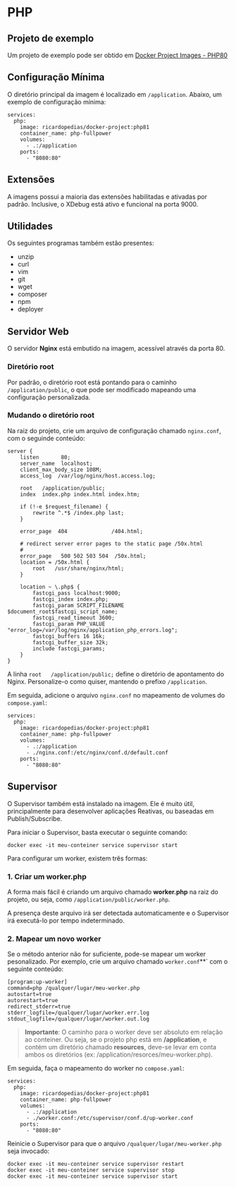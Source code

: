 # PHP

## Projeto de exemplo

Um projeto de exemplo pode ser obtido em 
[Docker Project Images - PHP80](https://github.com/ricardopedias/docker-project-skeleton-php80)

## Configuração Mínima

O diretório principal da imagem é localizado em `/application`.
Abaixo, um exemplo de configuração mínima:

```
services:
  php:
    image: ricardopedias/docker-project:php81
    container_name: php-fullpower
    volumes:
      - .:/application
    ports:
      - "8080:80"
```

## Extensões

A imagens possui a maioria das extensões habilitadas e ativadas por padrão.
Inclusive, o XDebug está ativo e funcional na porta 9000.

## Utilidades

Os seguintes programas também estão presentes:

- unzip
- curl
- vim
- git
- wget
- composer
- npm
- deployer

## Servidor Web

O servidor **Nginx** está embutido na imagem, acessível através da porta 80.

### Diretório root

Por padrão, o diretório root está pontando para o caminho `/application/public`, o que pode ser modificado mapeando uma configuração personalizada.

### Mudando o diretório root

Na raiz do projeto, crie um arquivo de configuração chamado `nginx.conf`, com o seguinde conteúdo:

```
server {
    listen       80;
    server_name  localhost;
    client_max_body_size 108M;
    access_log  /var/log/nginx/host.access.log;

    root   /application/public;
    index  index.php index.html index.htm;

    if (!-e $request_filename) {
        rewrite ^.*$ /index.php last;
    }

    error_page  404              /404.html;

    # redirect server error pages to the static page /50x.html
    #
    error_page   500 502 503 504  /50x.html;
    location = /50x.html {
        root   /usr/share/nginx/html;
    }

    location ~ \.php$ {
        fastcgi_pass localhost:9000;
        fastcgi_index index.php;
        fastcgi_param SCRIPT_FILENAME $document_root$fastcgi_script_name;
        fastcgi_read_timeout 3600;
        fastcgi_param PHP_VALUE "error_log=/var/log/nginx/application_php_errors.log";
        fastcgi_buffers 16 16k;
        fastcgi_buffer_size 32k;
        include fastcgi_params;
    }
}
```

A linha `root   /application/public;` define o diretório de apontamento do Nginx. Personalize-o como quiser, mantendo o prefixo `/application`.

Em seguida, adicione o arquivo `nginx.conf` no mapeamento de volumes do `compose.yaml`:

```
services:
  php:
    image: ricardopedias/docker-project:php81
    container_name: php-fullpower
    volumes:
      - .:/application
      - ./nginx.conf:/etc/nginx/conf.d/default.conf
    ports:
      - "8080:80"
```

## Supervisor

O Supervisor também está instalado na imagem. Ele é muito útil, principalmente para desenvolver aplicações Reativas, ou baseadas em Publish/Subscribe.

Para iniciar o Supervisor, basta executar o seguinte comando:

```
docker exec -it meu-conteiner service supervisor start
```

Para configurar um worker, existem três formas:

### 1. Criar um worker.php

A forma mais fácil é criando um arquivo chamado **worker.php** na raiz do projeto, ou seja, como `/application/public/worker.php`.

A presença deste arquivo irá ser detectada automaticamente e o Supervisor irá executá-lo por tempo indeterminado.

### 2. Mapear um novo worker

Se o método anterior não for suficiente, pode-se mapear um worker pesonalizado. Por exemplo, crie um arquivo chamado `worker.conf`**` com o seguinte conteúdo:

```
[program:up-worker]
command=php /qualquer/lugar/meu-worker.php
autostart=true
autorestart=true
redirect_stderr=true
stderr_logfile=/qualquer/lugar/worker.err.log
stdout_logfile=/qualquer/lugar/worker.out.log
```

> **Importante**: O caminho para o worker deve ser absoluto em relação ao conteiner. 
Ou seja, se o projeto php está em **/application**, e contém um diretório chamado **resources**, 
deve-se levar em conta ambos os diretórios (ex: /application/resorces/meu-worker.php).

Em seguida, faça o mapeamento do worker no `compose.yaml`:

```
services:
  php:
    image: ricardopedias/docker-project:php81
    container_name: php-fullpower
    volumes:
      - .:/application
      - ./worker.conf:/etc/supervisor/conf.d/up-worker.conf
    ports:
      - "8080:80"
```

Reinicie o Supervisor para que o arquivo `/qualquer/lugar/meu-worker.php` seja invocado:

```
docker exec -it meu-conteiner service supervisor restart
docker exec -it meu-conteiner service supervisor stop
docker exec -it meu-conteiner service supervisor start
```
